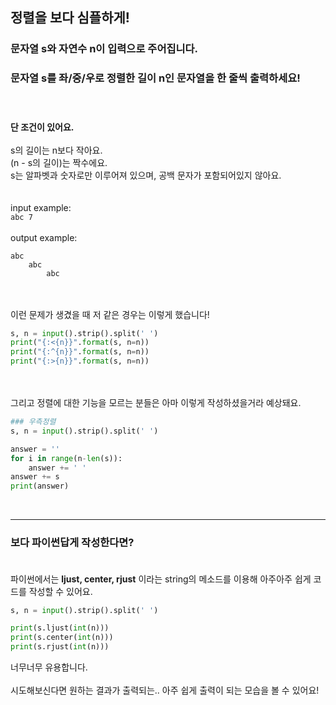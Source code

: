 ## **정렬을 보다 심플하게!**

### 문자열 s와 자연수 n이 입력으로 주어집니다.<br>
### 문자열 s를 좌/중/우로 정렬한 길이 n인 문자열을 한 줄씩 출력하세요!<br><br><br>
**단 조건이 있어요.<br><br>**
s의 길이는 n보다 작아요.<br>
(n - s의 길이)는 짝수에요.<br>
s는 알파벳과 숫자로만 이루어져 있으며, 공백 문자가 포함되어있지 않아요.<br><br><br>
input example:<br>
`abc 7`<br><br>
output example:<br>
```
abc
    abc
        abc
```
<br><br>
이런 문제가 생겼을 때 저 같은 경우는 이렇게 했습니다!<br>
```python
s, n = input().strip().split(' ')
print("{:<{n}}".format(s, n=n))
print("{:^{n}}".format(s, n=n))
print("{:>{n}}".format(s, n=n))
```
<br><br>
그리고 정렬에 대한 기능을 모르는 분들은 아마 이렇게 작성하셨을거라 예상돼요.<br>
```python
### 우측정렬
s, n = input().strip().split(' ')

answer = ''
for i in range(n-len(s)):
    answer += ' '
answer += s
print(answer)
```
<br>

***

### **보다 파이썬답게 작성한다면?<br><br>**
파이썬에서는 **ljust, center, rjust** 이라는 string의 메소드를 이용해 아주아주 쉽게 코드를 작성할 수 있어요.<br>
```python
s, n = input().strip().split(' ')

print(s.ljust(int(n)))
print(s.center(int(n)))
print(s.rjust(int(n)))
```
너무너무 유용합니다.<br><br>
시도해보신다면 원하는 결과가 출력되는.. 아주 쉽게 출력이 되는 모습을 볼 수 있어요!<br><br>